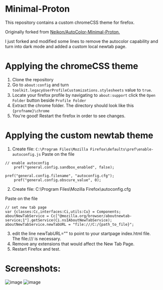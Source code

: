 # Minimal-Proton

This repository contains a custom chromeCSS theme for firefox.

Originally forked from [Neikon/AutoColor-Minimal-Proton.](https://github.com/Neikon/AutoColor-Minimal-Proton) 

I just forked and modified some lines to remove the autocolor capability and turn into dark mode and added a custom local newtab page.



# Applying the chromeCSS theme
1. Clone the repository
2. Go to `about:config` and turn `toolkit.legacyUserProfileCustomizations.stylesheets` value to `true`.
3. Locate your firefox profile by navigating to `about:support` click the `Open Folder` button beside `Profile Folder` 
5. Extract the chrome folder. The directory should look like this `{profname}\chrome`
6. You're good! Restart the firefox in order to see changes.

# Applying the custom newtab theme
 1. Create file: `C:\Program Files\Mozilla Firefox\defaults\pref\enable-autoconfig.js`
Paste on the file
```
// enable autoconfig
    pref("general.config.sandbox_enabled", false);

pref("general.config.filename", "autoconfig.cfg");
    pref("general.config.obscure_value", 0);
 ```

2) Create file: C:\Program Files\Mozilla Firefox\autoconfig.cfg

Paste on the file
```
// set new tab page
var {classes:Cc,interfaces:Ci,utils:Cu} = Components;
aboutNewTabService = Cc["@mozilla.org/browser/aboutnewtab-service;1"].getService(Ci.nsIAboutNewTabService);
aboutNewTabService.newTabURL = "file:///C:/{path_to_file}";
```
3) edit the line newTabURL="" to point to your startpage index.html file. The file:/// is necessary.
4) Remove any extensions that would affect the New Tab Page.
5) Restart Firefox and test.

# Screenshots: 
![image](https://user-images.githubusercontent.com/65537922/179061497-160bfc2f-f917-477d-a82a-9277ea32a338.png)
![image](https://user-images.githubusercontent.com/65537922/179061604-c1b2fa86-4c62-4206-98b5-daf57b66c078.png)

